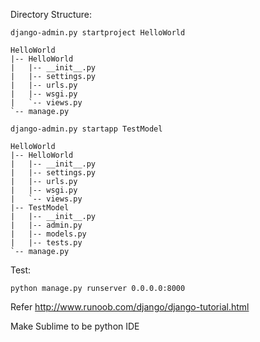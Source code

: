 Directory Structure:
```shell
django-admin.py startproject HelloWorld
```

```shell
HelloWorld
|-- HelloWorld
|   |-- __init__.py
|   |-- settings.py
|   |-- urls.py
|   |-- wsgi.py
|   `-- views.py
`-- manage.py
```


```shell
django-admin.py startapp TestModel
```

```shell
HelloWorld
|-- HelloWorld
|   |-- __init__.py
|   |-- settings.py
|   |-- urls.py
|   |-- wsgi.py
|   `-- views.py
|-- TestModel
|   |-- __init__.py
|   |-- admin.py
|   |-- models.py
|   |-- tests.py
`-- manage.py
```



Test: 
```shell
python manage.py runserver 0.0.0.0:8000
```


Refer <http://www.runoob.com/django/django-tutorial.html>


Make Sublime to be python IDE
